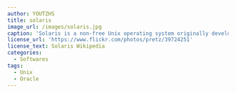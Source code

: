 ```yaml
---
author: YOUTZHS
title: solaris
image_url: /images/solaris.jpg
caption: 'Solaris is a non-free Unix operating system originally developed by Sun Microsystems. Solaris was developed as proprietary software. In June 2005, Sun Microsystems released most of the codebase under the CDDL license, and founded the OpenSolaris open-source project.'
license_url: 'https://www.flickr.com/photos/pretz/39724251'
license_text: Solaris Wikipedia
categories:
  - Softwares
tags:
  - Unix
  - Oracle
---
```

